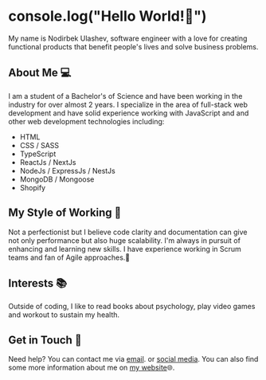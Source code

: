 
# console.log("Hello World!:wave:")

My name is Nodirbek Ulashev, software engineer with a love for creating functional products that benefit people's lives and solve business problems.

## About Me :computer:

I am a student of a Bachelor's of Science and have been working in the industry for over almost 2 years. I specialize in the area of full-stack web development and have solid experience working with JavaScript and and other web development technologies including:

-   HTML
-   CSS / SASS
-   TypeScript
-   ReactJs / NextJs
-   NodeJs / ExpressJs / NestJs
- MongoDB / Mongoose
- Shopify

## My Style of Working :briefcase:
Not a perfectionist but I believe code clarity and documentation can give not only performance but also huge scalability. I'm always in pursuit of enhancing and learning new skills. I have experience working in Scrum teams and fan of Agile approaches.:runner:

## Interests :books:

Outside of coding, I like to read books about psychology, play video games and workout to sustain my health.

## Get in Touch :email:
Need help? You can contact me via [email](mailto:nodirbekulashev01@gmail.com). or [social media](https://t.me/MiN1One). You can also find some more information about me on [my website](https://www.min1one.com):globe_with_meridians:.